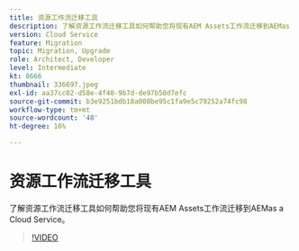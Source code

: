 ```yaml
---
title: 资源工作流迁移工具
description: 了解资源工作流迁移工具如何帮助您将现有AEM Assets工作流迁移到AEMas a Cloud Service。
version: Cloud Service
feature: Migration
topic: Migration, Upgrade
role: Architect, Developer
level: Intermediate
kt: 8666
thumbnail: 336697.jpeg
exl-id: aa37cc02-d58e-4f40-9b7d-de97b50d7efc
source-git-commit: b3e9251bdb18a008be95c1fa9e5c79252a74fc98
workflow-type: tm+mt
source-wordcount: '48'
ht-degree: 16%

---
```


# 资源工作流迁移工具

了解资源工作流迁移工具如何帮助您将现有AEM Assets工作流迁移到AEMas a Cloud Service。

>[!VIDEO](https://video.tv.adobe.com/v/336697?quality=12&learn=on)
